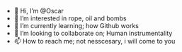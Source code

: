 - 👋 Hi, I’m @Oscar
- 👀 I’m interested in rope, oil and bombs
- 🌱 I’m currently learning; how Github works
- 💞️ I’m looking to collaborate on; Human instrumentality
- 📫 How to reach me; not nesscesary, i will come to you

<!---
OzzMeister/OzzMeister is a ✨ special ✨ repository because its `README.md` (this file) appears on your GitHub profile.
You can click the Preview link to take a look at your changes.
--->
